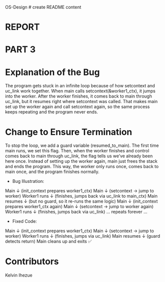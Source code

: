 OS-Design # create README content

# REPORT 


# PART 3

# Explanation of the Bug

The program gets stuck in an infinite loop because of how setcontext and uc_link work together. When main calls setcontext(&worker1_ctx), it jumps into the worker. After the worker finishes, it comes back to main through uc_link, but it resumes right where setcontext was called. That makes main set up the worker again and call setcontext again, so the same process keeps repeating and the program never ends.

# Change to Ensure Termination

To stop the loop, we add a guard variable (resumed_to_main). The first time main runs, we set this flag. Then, when the worker finishes and control comes back to main through uc_link, the flag tells us we’ve already been here once. Instead of setting up the worker again, main just frees the stack and ends the program. This way, the worker only runs once, comes back to main once, and the program finishes normally.

- Bug Illustration:

Main
  ↓ (init_context prepares worker1_ctx)
Main
  ↓ (setcontext -> jump to worker)
Worker1 runs
  ↓ (finishes, jumps back via uc_link to main_ctx)
Main resumes
  ↓ (but no guard, so it re-runs the same logic)
Main
  ↓ (init_context prepares worker1_ctx again)
Main
  ↓ (setcontext -> jump to worker again)
Worker1 runs
  ↓ (finishes, jumps back via uc_link)
... repeats forever ...

- Fixed Code:

Main
  ↓ (init_context prepares worker1_ctx)
Main
  ↓ (setcontext -> jump to worker)
Worker1 runs
  ↓ (finishes, jumps via uc_link)
Main resumes
  ↓ (guard detects return)
Main cleans up and exits ✅


# Contributors 
Kelvin Ihezue
